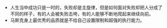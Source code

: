 - 人生当中成功只是一时的，失败却是主旋律，但是如何面对失败却把人分成了不同的样子，有的人会被失败击垮，有的人能够不断地爬起来继续向前。
- 马斯克身上最优秀的品质就是不给自己设置限制和超强的执行能力。
